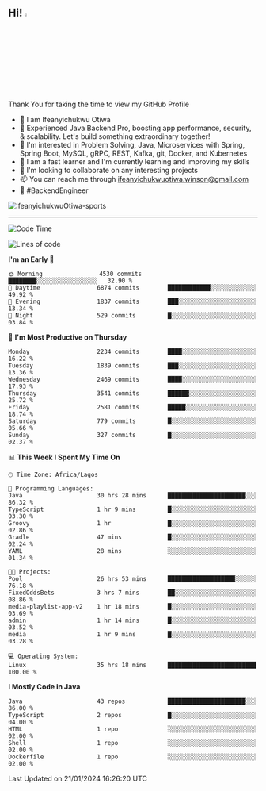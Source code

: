 <!-- BLOG-POST-LIST:START --><!-- BLOG-POST-LIST:END -->

## Hi! <img src="https://media.giphy.com/media/hvRJCLFzcasrR4ia7z/giphy.gif" width="4%"> 

Thank You for taking the time to view my GitHub Profile

- 👋 I am Ifeanyichukwu Otiwa
- 🚀 Experienced Java Backend Pro, boosting app performance, security, & scalability. Let's build something extraordinary together!
- 👀 I'm interested in Problem Solving, Java, Microservices with Spring, Spring Boot, MySQL, gRPC, REST, Kafka, git, Docker, and Kubernetes
- 🌱 I am a fast learner and I'm currently learning and improving my skills
- 💞️ I'm looking to collaborate on any interesting projects
- 📫 You can reach me through ifeanyichukwuotiwa.winson@gmail.com
- 🚀 #BackendEngineer

<p align="left" marginTop="10px"> <img src="https://komarev.com/ghpvc/?username=ifeanyichukwuOtiwa-sports&label=Profile%20views&color=0e75b6&style=for-the-badge" alt="ifeanyichukwuOtiwa-sports" /> </p>

***

<!--START_SECTION:waka-->
![Code Time](http://img.shields.io/badge/Code%20Time-2%2C145%20hrs%205%20mins-blue)

![Lines of code](https://img.shields.io/badge/From%20Hello%20World%20I%27ve%20Written-4.6%20million%20lines%20of%20code-blue)

**I'm an Early 🐤** 

```text
🌞 Morning                4530 commits        ████████░░░░░░░░░░░░░░░░░   32.90 % 
🌆 Daytime                6874 commits        ████████████░░░░░░░░░░░░░   49.92 % 
🌃 Evening                1837 commits        ███░░░░░░░░░░░░░░░░░░░░░░   13.34 % 
🌙 Night                  529 commits         █░░░░░░░░░░░░░░░░░░░░░░░░   03.84 % 
```
📅 **I'm Most Productive on Thursday** 

```text
Monday                   2234 commits        ████░░░░░░░░░░░░░░░░░░░░░   16.22 % 
Tuesday                  1839 commits        ███░░░░░░░░░░░░░░░░░░░░░░   13.36 % 
Wednesday                2469 commits        ████░░░░░░░░░░░░░░░░░░░░░   17.93 % 
Thursday                 3541 commits        ██████░░░░░░░░░░░░░░░░░░░   25.72 % 
Friday                   2581 commits        █████░░░░░░░░░░░░░░░░░░░░   18.74 % 
Saturday                 779 commits         █░░░░░░░░░░░░░░░░░░░░░░░░   05.66 % 
Sunday                   327 commits         █░░░░░░░░░░░░░░░░░░░░░░░░   02.37 % 
```


📊 **This Week I Spent My Time On** 

```text
🕑︎ Time Zone: Africa/Lagos

💬 Programming Languages: 
Java                     30 hrs 28 mins      ██████████████████████░░░   86.32 % 
TypeScript               1 hr 9 mins         █░░░░░░░░░░░░░░░░░░░░░░░░   03.30 % 
Groovy                   1 hr                █░░░░░░░░░░░░░░░░░░░░░░░░   02.86 % 
Gradle                   47 mins             █░░░░░░░░░░░░░░░░░░░░░░░░   02.24 % 
YAML                     28 mins             ░░░░░░░░░░░░░░░░░░░░░░░░░   01.34 % 

🐱‍💻 Projects: 
Pool                     26 hrs 53 mins      ███████████████████░░░░░░   76.18 % 
FixedOddsBets            3 hrs 7 mins        ██░░░░░░░░░░░░░░░░░░░░░░░   08.86 % 
media-playlist-app-v2    1 hr 18 mins        █░░░░░░░░░░░░░░░░░░░░░░░░   03.69 % 
admin                    1 hr 14 mins        █░░░░░░░░░░░░░░░░░░░░░░░░   03.52 % 
media                    1 hr 9 mins         █░░░░░░░░░░░░░░░░░░░░░░░░   03.28 % 

💻 Operating System: 
Linux                    35 hrs 18 mins      █████████████████████████   100.00 % 
```

**I Mostly Code in Java** 

```text
Java                     43 repos            ██████████████████████░░░   86.00 % 
TypeScript               2 repos             █░░░░░░░░░░░░░░░░░░░░░░░░   04.00 % 
HTML                     1 repo              ░░░░░░░░░░░░░░░░░░░░░░░░░   02.00 % 
Shell                    1 repo              ░░░░░░░░░░░░░░░░░░░░░░░░░   02.00 % 
Dockerfile               1 repo              ░░░░░░░░░░░░░░░░░░░░░░░░░   02.00 % 
```




 Last Updated on 21/01/2024 16:26:20 UTC
<!--END_SECTION:waka-->

<!--
<p align="center">
![trophy](https://github-profile-trophy.vercel.app/?username=ifeanyichukwuOtiwa-sports&theme=onedark) (https://github.com/ryo-ma/github-profile-trophy)
</p>
-->

<!---
ifeanyi-otiwa/ifeanyi-otiwa is a ✨ special ✨ repository because its `README.md` (this file) appears on your GitHub profile.
You can click the Preview link to take a look at your changes.
--->
